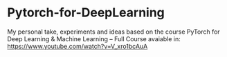 # Pytorch-for-DeepLearning
My personal take, experiments and ideas based on the course PyTorch for Deep Learning &amp; Machine Learning – Full Course avaiable in: https://www.youtube.com/watch?v=V_xro1bcAuA 
